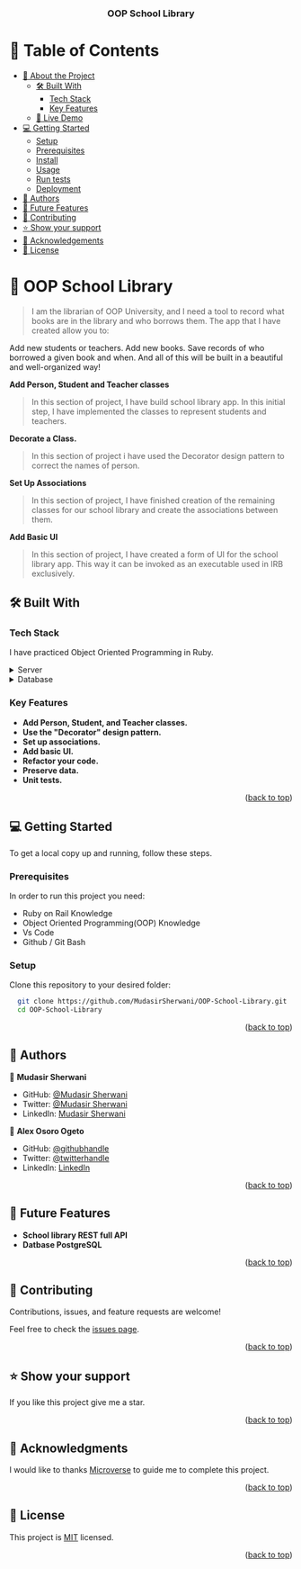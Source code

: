 <a name="readme-top"></a>

<div align="center">

  <h3><b>OOP School Library</b></h3>

</div>

<!-- TABLE OF CONTENTS -->

# 📗 Table of Contents

- [📖 About the Project](#about-project)
  - [🛠 Built With](#built-with)
    - [Tech Stack](#tech-stack)
    - [Key Features](#key-features)
  - [🚀 Live Demo](#live-demo)
- [💻 Getting Started](#getting-started)
  - [Setup](#setup)
  - [Prerequisites](#prerequisites)
  - [Install](#install)
  - [Usage](#usage)
  - [Run tests](#run-tests)
  - [Deployment](#triangular_flag_on_post-deployment)
- [👥 Authors](#authors)
- [🔭 Future Features](#future-features)
- [🤝 Contributing](#contributing)
- [⭐️ Show your support](#support)
- [🙏 Acknowledgements](#acknowledgements)
- [📝 License](#license)

<!-- PROJECT DESCRIPTION -->

# 📖 OOP School Library <a name="about-project"></a>

>I am the librarian of OOP University, and I need a tool to record what books are in the library and who borrows them. The app that I have created allow you to:

Add new students or teachers.
Add new books.
Save records of who borrowed a given book and when.
And all of this will be built in a beautiful and well-organized way!

**Add Person, Student and Teacher classes**
> In this section of project, I have build school library app. In this initial step, I have implemented 
 the classes to represent students and teachers.
 
**Decorate a Class.**
> In this section of project i have used the Decorator design pattern to correct the names of person.

**Set Up Associations**
> In this section of  project, I have finished creation of the remaining classes for our school library and create the associations between them.

**Add Basic UI**
>In this section of project, I have created a form of UI for the school library app. This way it can be invoked as an executable used in IRB exclusively.

## 🛠 Built With <a name="built-with"></a>

### Tech Stack <a name="tech-stack"></a>

I have practiced Object Oriented Programming in Ruby.


<details>
  <summary>Server</summary>
  <ul>
    <li><a href="#">WEBrick</a></li>
  </ul>
</details>

<details>
  <summary>Database</summary>
  <ul>
    <li><a href="#">PostgreSQL</a></li>
  </ul>
</details>
<!-- Features -->

### Key Features <a name="key-features"></a>

- **Add Person, Student, and Teacher classes.**
- **Use the "Decorator" design pattern.**
- **Set up associations.**
- **Add basic UI.**
- **Refactor your code.**
- **Preserve data.**
- **Unit tests.**

<p align="right">(<a href="#readme-top">back to top</a>)</p>

<!-- LIVE DEMO -->

<!-- ## 🚀 Live Demo <a name="live-demo"></a>

> Add a link to your deployed project.

- [Live Demo Link](https://google.com)

<p align="right">(<a href="#readme-top">back to top</a>)</p> -->

<!-- GETTING STARTED -->

## 💻 Getting Started <a name="getting-started"></a>

To get a local copy up and running, follow these steps.

### Prerequisites

In order to run this project you need:

- Ruby on Rail Knowledge
- Object Oriented Programming(OOP) Knowledge
- Vs Code 
- Github / Git Bash

### Setup

Clone this repository to your desired folder:

```sh
  git clone https://github.com/MudasirSherwani/OOP-School-Library.git
  cd OOP-School-Library
```

<!-- ### Install

Install this project with: -->

<!--
Example command:

```sh
  cd my-project
  gem install
```
--->

<!-- ### Usage

To run the project, execute the following command: -->

<!--
Example command:

```sh
  rails server
```
--->

<!-- ### Run tests

To run tests, run the following command: -->

<!--
Example command:

```sh
  bin/rails test test/models/article_test.rb
```
--->

<!-- ### Deployment

You can deploy this project using: -->

<!--
Example:

```sh

```
 -->

<p align="right">(<a href="#readme-top">back to top</a>)</p>

<!-- AUTHORS -->

## 👥 Authors <a name="authors"></a>


👤 **Mudasir Sherwani**

- GitHub: [@Mudasir Sherwani](https://github.com/MudasirSherwani)
- Twitter: [@Mudasir Sherwani](https://twitter.com/mudasirsherwani)
- LinkedIn: [Mudasir Sherwani](https://linkedin.com/in/mudasir-sherwani)

👤 **Alex Osoro Ogeto**

- GitHub: [@githubhandle](https://github.com/Osoro254Alex)
- Twitter: [@twitterhandle](https://twitter.com/ALEX14809153)
- LinkedIn: [LinkedIn](https://www.linkedin.com/in/alexogeto/)


<p align="right">(<a href="#readme-top">back to top</a>)</p>

<!-- FUTURE FEATURES -->

## 🔭 Future Features <a name="future-features"></a>

- **School library REST full API**
- **Datbase PostgreSQL**

<p align="right">(<a href="#readme-top">back to top</a>)</p>

<!-- CONTRIBUTING -->

## 🤝 Contributing <a name="contributing"></a>

Contributions, issues, and feature requests are welcome!

Feel free to check the [issues page](https://github.com/MudasirSherwani/OOP-School-Library/issues).

<p align="right">(<a href="#readme-top">back to top</a>)</p>

<!-- SUPPORT -->

## ⭐️ Show your support <a name="support"></a>

If you like this project give me a star.

<p align="right">(<a href="#readme-top">back to top</a>)</p>

<!-- ACKNOWLEDGEMENTS -->

## 🙏 Acknowledgments <a name="acknowledgements"></a>

I would like to thanks [Microverse](https://www.microverse.org/) to guide me to complete this project.

<p align="right">(<a href="#readme-top">back to top</a>)</p>

<!-- LICENSE -->

## 📝 License <a name="license"></a>
 
This project is [MIT](https://github.com/MudasirSherwani/OOP-School-Library/blob/Set-Up-Associations/LICENSE.md) licensed.


<p align="right">(<a href="#readme-top">back to top</a>)</p>
